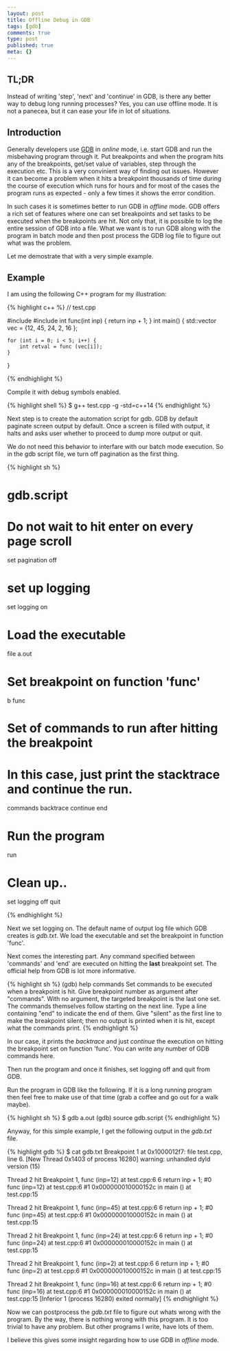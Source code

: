 ```yaml
---
layout: post
title: Offline Debug in GDB
tags: [gdb]
comments: true
type: post
published: true
meta: {}
---
```


## TL;DR
Instead of writing 'step', 'next' and 'continue' in GDB, is there any better way to debug long running processes? Yes, you can use offline mode. It is not a panecea, but it can ease your life in lot of situations.

## Introduction
Generally developers use [GDB](https://en.wikipedia.org/wiki/GNU_Debugger) in _online_ mode, i.e. start GDB and run the misbehaving program through it. Put breakpoints and when the program hits any of the breakpoints, get/set value of variables, step through the execution etc. This is a very convinient way of finding out issues. However it can become a problem when it hits a breakpoint thousands of time during the course of execution which runs for hours and for most of the cases the program runs as expected - only a few times it shows the error condition.

In such cases it is sometimes better to run GDB in _offline_ mode. GDB offers a rich set of features where one can set breakpoints and set tasks to be executed when the breakpoints are hit. Not only that, it is possible to log the entire session of GDB into a file. 
What we want is to run GDB along with the program in batch mode and then post process the GDB log file to figure out what was the problem.

Let me demostrate that with a very simple example.

## Example
I am using the following C++ program for my illustration:

{% highlight c++ %}
// test.cpp

#include <iostream>
#include <vector>
int func(int inp)
{
    return inp + 1;
}
int main()
{
    std::vector<int> vec = {12, 45, 24, 2, 16 };

    for (int i = 0; i < 5; i++) {
        int retval = func (vec[i]);
    }
}

{% endhighlight %}

Compile it with debug symbols enabled.

{% highlight shell %}
$ g++ test.cpp -g -std=c++14
{% endhighlight  %}

Next step is to create the automation script for gdb.
GDB by default paginate screen output by default. Once a screen is filled with output, it halts and asks user whether to proceed to dump more output or quit. 

We do not need this behavior to interfare with our batch mode execution.
So in the gdb script file, we turn off pagination as the first thing.

{% highlight sh %}
#
# gdb.script
#

# Do not wait to hit enter on every page scroll
set pagination off
# set up logging
set logging on

# Load the executable
file a.out

# Set breakpoint on function 'func'
b func

# Set of commands to run after hitting the breakpoint
# In this case, just print the stacktrace and continue the run.
commands
backtrace
continue
end

# Run the program
run

# Clean up..
set logging off
quit

{% endhighlight %}

Next we set logging on. The default name of output log file which GDB creates is *gdb.txt*.
We load the executable and set the breakpoint in function 'func'. 

Next comes the interesting part. Any command specified between 'commands' and 'end' are executed on hitting the **last** breakpoint set. The official help from GDB is lot more informative.

{% highlight sh %}
(gdb) help commands
Set commands to be executed when a breakpoint is hit.
Give breakpoint number as argument after "commands".
With no argument, the targeted breakpoint is the last one set.
The commands themselves follow starting on the next line.
Type a line containing "end" to indicate the end of them.
Give "silent" as the first line to make the breakpoint silent;
then no output is printed when it is hit, except what the commands print.
{% endhighlight %}

In our case, it prints the *backtrace* and just *continue* the execution on hitting the breakpoint set on function 'func'.
You can write any number of GDB commands here.

Then run the program and once it finishes, set logging off and quit from GDB.

Run the program in GDB like the following. If it is a long running program then feel free to make use of that time (grab a coffee and go out for a walk maybe).

{% highlight sh %}
$ gdb a.out
(gdb) source gdb.script
{% endhighlight %}

Anyway, for this simple example, I get the following output in the *gdb.txt* file.

{% highlight gdb %}
$ cat gdb.txt
Breakpoint 1 at 0x1000012f7: file test.cpp, line 6.
[New Thread 0x1403 of process 16280]
warning: unhandled dyld version (15)

Thread 2 hit Breakpoint 1, func (inp=12) at test.cpp:6
6	    return inp + 1;
#0  func (inp=12) at test.cpp:6
#1  0x000000010000152c in main () at test.cpp:15

Thread 2 hit Breakpoint 1, func (inp=45) at test.cpp:6
6	    return inp + 1;
#0  func (inp=45) at test.cpp:6
#1  0x000000010000152c in main () at test.cpp:15

Thread 2 hit Breakpoint 1, func (inp=24) at test.cpp:6
6	    return inp + 1;
#0  func (inp=24) at test.cpp:6
#1  0x000000010000152c in main () at test.cpp:15

Thread 2 hit Breakpoint 1, func (inp=2) at test.cpp:6
6	    return inp + 1;
#0  func (inp=2) at test.cpp:6
#1  0x000000010000152c in main () at test.cpp:15

Thread 2 hit Breakpoint 1, func (inp=16) at test.cpp:6
6	    return inp + 1;
#0  func (inp=16) at test.cpp:6
#1  0x000000010000152c in main () at test.cpp:15
[Inferior 1 (process 16280) exited normally]
{% endhighlight %}

Now we can postprocess the *gdb.txt* file to figure out whats wrong with the program. By the way, there is nothing wrong with this program. It is too trivial to have any problem. But other programs I write, have lots of them.

I believe this gives some insight regarding how to use GDB in _offline_ mode.
